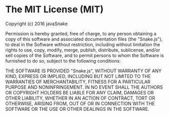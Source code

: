 # The MIT License (MIT)

Copyright (c) 2016 javaSnake

Permission is hereby granted, free of charge,
to any person obtaining a copy of this software
and associated documentation files (the "Snake.js"),
to deal in the Software without restriction,
including without limitation the rights to use,
copy, modify, merge, publish, distribute, sublicense,
and/or sell copies of the Software, and to permit persons
to whom the Software is furnished to do so, subject
to the following conditions:

THE SOFTWARE IS PROVIDED "Snake.js", WITHOUT WARRANTY OF
ANY KIND, EXPRESS OR IMPLIED, INCLUDING BUT NOT LIMITED
TO THE WARRANTIES OF MERCHANTABILITY, FITNESS FOR
A PARTICULAR PURPOSE AND NONINFRINGEMENT. IN NO
EVENT SHALL THE AUTHORS OR COPYRIGHT HOLDERS BE LIABLE
FOR ANY CLAIM, DAMAGES OR OTHER LIABILITY, WHETHER IN
AN ACTION OF CONTRACT, TORT OR OTHERWISE, ARISING FROM,
OUT OF OR IN CONNECTION WITH THE SOFTWARE OR THE USE
OR OTHER DEALINGS IN THE SOFTWARE.
